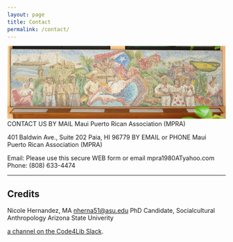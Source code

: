 ```yaml
---
layout: page
title: Contact
permalink: /contact/
---
```


<img src="/assets/images/mpramural.png">
CONTACT US
BY MAIL
Maui Puerto Rican Association (MPRA)

401 Baldwin Ave., Suite 202
Paia, HI 96779
BY EMAIL or PHONE
Maui Puerto Rican Association (MPRA)

Email: Please use this secure WEB form
or email mpra1980ATyahoo.com
Phone: (808) 633-4474


---

## Credits

Nicole Hernandez, MA
nherna51@asu.edu
PhD Candidate, Socialcultural Anthropology
Arizona State Univerity 

[a channel on the Code4Lib Slack](https://code4lib.slack.com/archives/C01DKQ44GE4).
